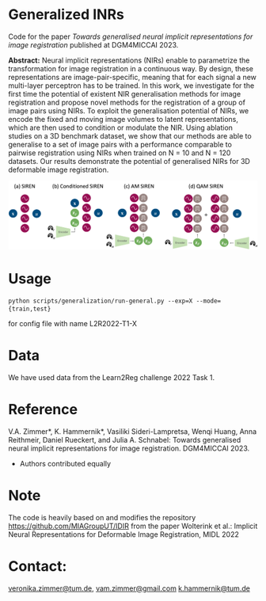 
# Generalized INRs
Code for the paper *Towards generalised neural implicit representations for image registration* published at DGM4MICCAI 2023.

**Abstract:**
Neural implicit representations (NIRs) enable to parametrize the transformation for image registration in a continuous way. By design, these representations are image-pair-specific, meaning that for each signal a new multi-layer perceptron has to be trained. In this work, we investigate for the first time the potential of existent NIR generalisation methods for image registration and propose novel methods for the registration of a group of image pairs using NIRs. To exploit the generalisation potential of NIRs, we encode the fixed and moving image volumes to latent representations, which are then used to condition or modulate the NIR. Using ablation studies on a 3D benchmark dataset, we show that our methods are able to generalise to a set of image pairs with a performance comparable to pairwise registration using NIRs when trained on N = 10 and N = 120 datasets. Our results demonstrate the potential of generalised NIRs for 3D deformable image registration.

![Method overview!](Fig1_architectures.png "Method overview")

# Usage
    python scripts/generalization/run-general.py --exp=X --mode={train,test}

for config file with name L2R2022-T1-X

# Data
We have used data from the Learn2Reg challenge 2022 Task 1.

# Reference
V.A. Zimmer*, K. Hammernik*, Vasiliki Sideri-Lampretsa, Wenqi Huang, Anna Reithmeir, Daniel Rueckert, and Julia A. Schnabel: Towards generalised neural implicit representations for image registration. DGM4MICCAI 2023.

* Authors contributed equally

# Note
The code is heavily based on and modifies the repository https://github.com/MIAGroupUT/IDIR from the paper
Wolterink et al.: Implicit Neural Representations for Deformable Image Registration, MIDL 2022

# Contact:

veronika.zimmer@tum.de, vam.zimmer@gmail.com
k.hammernik@tum.de